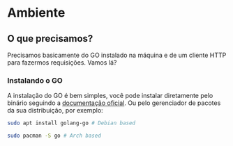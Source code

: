 # Ambiente

## O que precisamos?

Precisamos basicamente do GO instalado na máquina e de um cliente HTTP para fazermos requisições. Vamos lá?

### Instalando o GO

A instalação do GO é bem simples, você pode instalar diretamente pelo binário seguindo a [documentação oficial](https://go.dev/doc/install).
Ou pelo gerenciador de pacotes da sua distribuição, por exemplo:

```bash
sudo apt install golang-go # Debian based
```
```bash
sudo pacman -S go # Arch based
```
